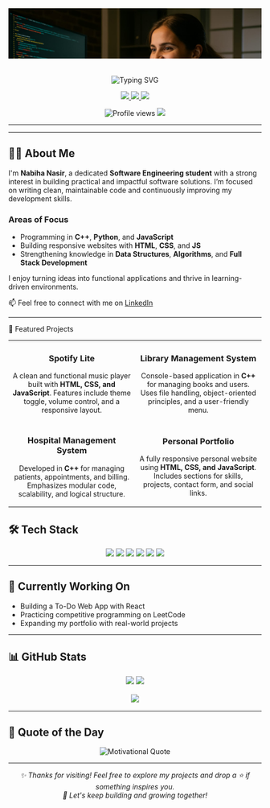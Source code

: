 <div align="center">
  <img src="./redmi.jpg" alt="Nabiha Coding Banner" style="width: 100%; height: 100; max-height: 100px; object-fit: cover; object-position: top;" />
</div>

<br>

<p align="center">
  <img src="https://readme-typing-svg.demolab.com?font=Itim&size=40&duration=2000&pause=3000&color=F94F6D&center=true&repeat=false&width=800&height=60&lines=Hi%2C+I'm+Nabiha+Nasir!+Welcome+to+my+GitHub" alt="Typing SVG" />
</p>


<div align="center">
  <a href="https://www.linkedin.com/in/nabiha-nasir-4a06a2349" target="_blank">
    <img src="https://img.shields.io/badge/LinkedIn-0A66C2?style=for-the-badge&logo=linkedin&logoColor=white" />
  </a>
  <a href="https://www.instagram.com/nabihanasir127" target="_blank">
    <img src="https://img.shields.io/badge/Instagram-E4405F?style=for-the-badge&logo=instagram&logoColor=white" />
  </a>
  <a href="https://www.facebook.com/nabiha8375" target="_blank">
    <img src="https://img.shields.io/badge/Facebook-1877F2?style=for-the-badge&logo=facebook&logoColor=white" />
  </a>
</div>

<p align="center">
  <img src="https://komarev.com/ghpvc/?username=nabihanasir514&label=Profile%20views&color=0e75b6&style=flat" alt="Profile views" />
  <img src="https://img.shields.io/github/followers/nabihanasir514?label=Followers&style=flat&logo=github" />
</p>

---

---

## 👩‍💻 About Me

I'm **Nabiha Nasir**, a dedicated **Software Engineering student** with a strong interest in building practical and impactful software solutions. I’m focused on writing clean, maintainable code and continuously improving my development skills.

### Areas of Focus
- Programming in **C++**, **Python**, and **JavaScript**
- Building responsive websites with **HTML**, **CSS**, and **JS**
- Strengthening knowledge in **Data Structures**, **Algorithms**, and **Full Stack Development**

I enjoy turning ideas into functional applications and thrive in learning-driven environments.

📫 Feel free to connect with me on [LinkedIn](https://www.linkedin.com/in/nabiha-nasir-4a06a2349)

---
🚀 Featured Projects
<div align="center"> <table> <tr> <td align="center" width="50%"> <h3>Spotify Lite</h3> <p> A clean and functional music player built with <strong>HTML, CSS, and JavaScript</strong>. Features include theme toggle, volume control, and a responsive layout. </p> </td> <td align="center" width="50%"> <h3>Library Management System</h3> <p> Console-based application in <strong>C++</strong> for managing books and users. Uses file handling, object-oriented principles, and a user-friendly menu. </p> </td> </tr> <tr> <td align="center" width="50%"> <h3>Hospital Management System</h3> <p> Developed in <strong>C++</strong> for managing patients, appointments, and billing. Emphasizes modular code, scalability, and logical structure. </p> </td> <td align="center" width="50%"> <h3>Personal Portfolio</h3> <p> A fully responsive personal website using <strong>HTML, CSS, and JavaScript</strong>. Includes sections for skills, projects, contact form, and social links. </p> </td> </tr> </table> </div>

## 🛠️ Tech Stack

<div align="center">
  <img src="https://img.shields.io/badge/C++-00599C?style=for-the-badge&logo=cplusplus&logoColor=white" />
  <img src="https://img.shields.io/badge/Python-3776AB?style=for-the-badge&logo=python&logoColor=white" />
  <img src="https://img.shields.io/badge/HTML-E34F26?style=for-the-badge&logo=html5&logoColor=white" />
  <img src="https://img.shields.io/badge/CSS-1572B6?style=for-the-badge&logo=css3&logoColor=white" />
  <img src="https://img.shields.io/badge/JavaScript-F7DF1E?style=for-the-badge&logo=javascript&logoColor=black" />
  <img src="https://img.shields.io/badge/GitHub-181717?style=for-the-badge&logo=github&logoColor=white" />
</div>

---

## 🌱 Currently Working On

- Building a To-Do Web App with React
- Practicing competitive programming on LeetCode
- Expanding my portfolio with real-world projects

---

## 📊 GitHub Stats

<div align="center">
  <img src="https://github-readme-stats.vercel.app/api?username=nabihanasir514&show_icons=true&theme=tokyonight" width="48%" />
  <img src="https://github-readme-stats.vercel.app/api/top-langs/?username=nabihanasir514&layout=compact&theme=tokyonight" width="48%" />
</div>

<br>

<div align="center">
  <img src="https://github-readme-streak-stats.herokuapp.com?user=nabihanasir514&theme=tokyonight&hide_border=true" />
</div>

---

## 💬 Quote of the Day

<div align="center">
  <img src="https://quotes-github-readme.vercel.app/api?type=horizontal&theme=tokyonight" alt="Motivational Quote" />
</div>

---

<div align="center">
  <em>✨ Thanks for visiting! Feel free to explore my projects and drop a ⭐ if something inspires you.</em>
  <br/>
  <em>🚀 Let's keep building and growing together!</em>
</div>
